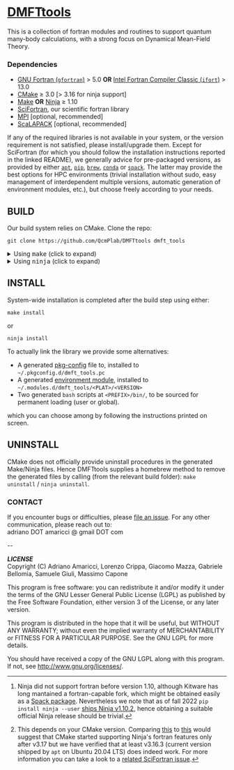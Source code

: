 # [DMFTtools](https://github.com/QcmPlab/DMFTtools)
This is a collection of fortran modules and routines to support quantum many-body calculations, with a strong focus on Dynamical Mean-Field Theory.

### Dependencies

* [GNU Fortran (`gfortran`)](https://gcc.gnu.org/fortran/) > 5.0 **OR** [Intel Fortran Compiler Classic (`ifort`)](https://www.intel.com/content/www/us/en/developer/tools/oneapi/fortran-compiler.html)  > 13.0
* [CMake](https://cmake.org/) ≥ 3.0 [> 3.16 for ninja support] 
* [Make](https://www.gnu.org/software/make/) **OR** [Ninja](https://ninja-build.org/) ≥ 1.10 
* [SciFortran](https://github.com/QcmPlab/SciFortran), our scientific fortran library
* [MPI](https://github.com/open-mpi/ompi)  [optional, recommended]
* [ScaLAPACK](https://github.com/Reference-ScaLAPACK/scalapack)  [optional, recommended] 

If any of the required libraries is not available in your system, or the version requirement is not satisfied, please install/upgrade them. Except for SciFortran (for which you should follow the installation instructions reported in the linked README), we generally advice for pre-packaged versions, as provided by either [`apt`](https://en.wikipedia.org/wiki/APT_(software)), [`pip`](https://pypi.org/project/pip/), [`brew`](https://formulae.brew.sh/), [`conda`](https://docs.conda.io/en/latest/) or [`spack`](https://spack.io/). The latter may provide the best options for HPC environments (trivial installation without sudo, easy management of interdependent multiple versions, automatic generation of environment modules, etc.), but choose freely according to your needs.

## BUILD

Our build system relies on CMake. Clone the repo:

`git clone https://github.com/QcmPlab/DMFTtools dmft_tools`

<details>
<summary> Using <tt>make</tt> (click to expand) </summary>
Default CMake workflow, with widest version support (CMake > 3.0).

```
mkdir build 
cd build  
cmake .. 
make
```      

</details>

<details>
<summary> Using <tt>ninja</tt> (click to expand)</summary>

If a fortran-capable[^3] version of `ninja` ( https://ninja-build.org ) is available in your system (and CMake can[^4] take advantage of it), you can use it to build the library at lightning, multi-threaded, speed. 

```
mkdir build    
cd build  
cmake -GNinja ..  
ninja
```       

</details>

[^3]: Ninja did not support fortran before version 1.10, although Kitware has long mantained a fortran-capable fork, which might be obtained easily as a [Spack package](https://packages.spack.io/package.html?name=ninja-fortran). Nevertheless we note that as of fall 2022 `pip install ninja --user` [ships Ninja v1.10.2](https://pypi.org/project/ninja/), hence obtaining a suitable official Ninja release should be trivial.

[^4]: This depends on your CMake version. Comparing [this](https://cmake.org/cmake/help/v3.16/generator/Ninja.html#fortran-support) to [this](https://cmake.org/cmake/help/v3.17/generator/Ninja.html#fortran-support) would suggest that CMake started supporting Ninja's fortran features only after v3.17 but we have verified that at least v3.16.3 (current version shipped by `apt` on Ubuntu 20.04 LTS) does indeed work. For more information you can take a look to a [related SciFortran issue](https://github.com/QcmPlab/SciFortran/issues/16). 

## INSTALL

System-wide installation is completed after the build step using either: 

```
make install
```  

or   

```
ninja install
```  
 
To actually link the library we provide some alternatives: 

* A generated [pkg-config](https://github.com/freedesktop/pkg-config) file to, installed to `~/.pkgconfig.d/dmft_tools.pc`  
* A generated [environment module](https://github.com/cea-hpc/modules), installed to `~/.modules.d/dmft_tools/<PLAT>/<VERSION>`  
* Two generated `bash` scripts at `<PREFIX>/bin/`, to be sourced for permanent loading (user or global).

which you can choose among by following the instructions printed on screen.

## UNINSTALL

CMake does not officially provide uninstall procedures in the generated Make/Ninja files. Hence DMFTtools supplies a homebrew method to remove the generated files by calling (from the relevant build folder): `make uninstall` / `ninja uninstall`. 


### CONTACT

If you encounter bugs or difficulties, please [file an issue](https://github.com/QcmPlab/DMFTtools/issues/new/choose). For any other communication, please reach out to:    
adriano DOT amaricci @ gmail DOT com

--

***LICENSE***  
Copyright (C) Adriano Amaricci, Lorenzo Crippa, Giacomo Mazza, Gabriele Bellomia, Samuele Giuli, Massimo Capone

This program is free software: you can redistribute it and/or modify
it under the terms of the GNU Lesser General Public License (LGPL) as published by
the Free Software Foundation, either version 3 of the License, or any later version.

This program is distributed in the hope that it will be useful,
but WITHOUT ANY WARRANTY; without even the implied warranty of
MERCHANTABILITY or FITNESS FOR A PARTICULAR PURPOSE.  See the
GNU LGPL for more details.

You should have received a copy of the GNU LGPL along with this program.  If not, see <http://www.gnu.org/licenses/>.


